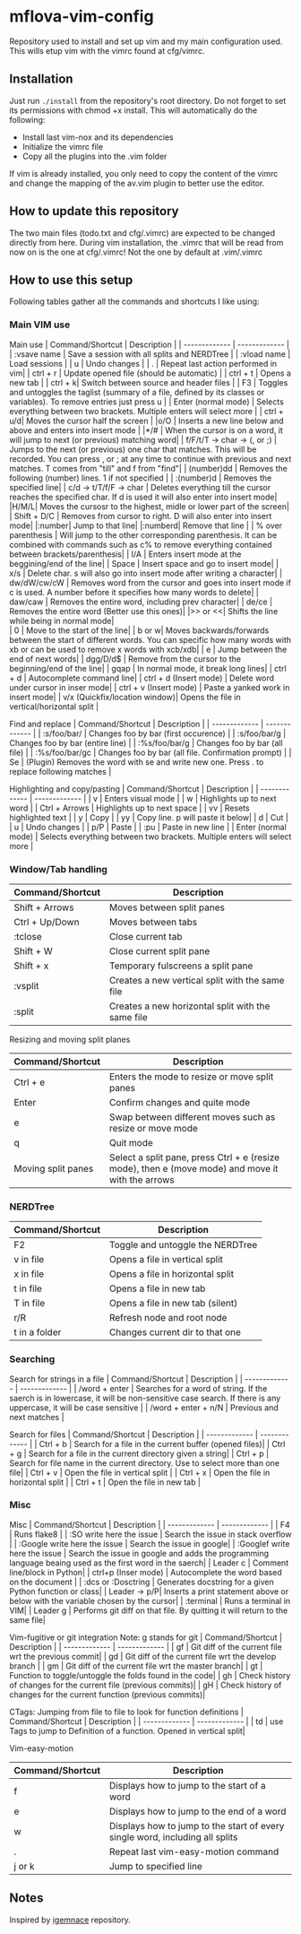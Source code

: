# mflova-vim-config

Repository used to install and set up vim and my main configuration used. This wills etup vim with the vimrc found at cfg/vimrc.

## Installation

Just run `./install` from the repository's root directory. Do not forget to set its permissions with chmod +x install. This will
automatically do the following:
- Install last vim-nox and its dependencies
- Initialize the vimrc file
- Copy all the plugins into the .vim folder

If vim is already installed, you only need to copy the content of the vimrc and change the mapping of the av.vim plugin to better use the editor.

## How to update this repository
The two main files (todo.txt and cfg/.vimrc) are expected to be changed directly from here. During vim installation, the .vimrc that will be read from now on is the one at cfg/.vimrc! Not the one by default at .vim/.vimrc

## How to use this setup
Following tables gather all the commands and shortcuts I like using:

### Main VIM use
Main use
| Command/Shortcut  | Description |
| ------------- | ------------- |
|  :vsave name | Save a session with all splits and NERDTree  |
|  :vload name | Load sessions  |
|  u | Undo changes  |
| . | Repeat last action performed in vim|
|  ctrl + r |  Update opened file (should be automatic) |
|  ctrl + t | Opens a new tab  |
|   ctrl + k| Switch between source and header files  |
|  F3 | Toggles and untoggles the taglist (summary of a file, defined by its classes or variables). To remove entries just press u  |
|   Enter (normal mode) | Selects everything between two brackets. Multiple enters will select more  |
|   ctrl + u/d| Moves the cursor half the screen  |
|o/O | Inserts a new line below and above and enters into insert mode |
|*/# | When the cursor is on a word, it will jump to next (or previous) matching word|
| f/F/t/T -> char -> (, or ;) | Jumps to the next (or previous) one char that matches. This will be recorded. You can press , or ; at any time to continue with previous and next matches. T comes from "till" and f from "find"|
| (number)dd | Removes the following (number) lines. 1 if not specified |
| :(number)d | Removes the specified line|
| c/d -> t/T/f/F -> char | Deletes everything till the cursor reaches the specified char. If d is used it will also enter into insert mode|
|H/M/L| Moves the cursosr to the highest, midle or lower part of the screen|
| Shift + D/C | Removes from cursor to right. D will also enter into insert mode|
|:number| Jump to that line|
|:numberd| Remove that line |
| % over parenthesis | Will jump to the other corresponding parenthesis. It can be combined with commands such as c% to remove everything contained between brackets/parenthesis|
| I/A | Enters insert mode at the beggining/end of the line|
| Space | Insert space and go to insert mode|
| x/s | Delete char. s will also go into insert mode after writing a character|
| dw/dW/cw/cW | Removes word from the cursor and goes into insert mode if c is used. A number before it specifies how many words to delete|
| daw/caw | Removes the entire word, including prev character|
| de/ce | Removes the entire word (Better use this ones)|
|>> or <<| Shifts the line while being in normal mode|  
| 0 | Move to the start of the line|
| b or w| Moves backwards/forwards between the start of different words. You can specific how many words with xb or can be used to remove x words with xcb/xdb|
| e | Jump between the end of next words|
| dgg/D/d$ | Remove from the cursor to the beginning/end of the line|
| gqap | In normal mode, it break long lines|
| ctrl + d | Autocomplete command line|
| ctrl + d (Insert mode) | Delete word under cursor in inser mode|
| ctrl + v (Insert mode) | Paste a yanked work in insert mode|
| v/x (Quickfix/location window)| Opens the file in vertical/horizontal split |

Find and replace
| Command/Shortcut  | Description |
| ------------- | ------------- |
| :s/foo/bar/  | Changes foo by bar (first occurence) |
| :s/foo/bar/g  | Changes foo by bar (entire line) |
| :%s/foo/bar/g  | Changes foo by bar (all file) |
| :%s/foo/bar/gc  | Changes foo by bar (all file. Confirmation prompt) |
| Se | (Plugin) Removes the word with se and write new one. Press . to replace following matches |

Highlighting and copy/pasting
| Command/Shortcut  | Description |
| ------------- | ------------- |
| v  | Enters visual mode  |
| w  | Highlights up to next word  |
| Ctrl + Arrows | Highlights up to next space  |
| vv  | Resets highlighted text  |
| y  | Copy  |
| yy | Copy line. p will paste it below|
| d  | Cut  |
|  u | Undo changes  |
| p/P  | Paste  |
| :pu  | Paste in new line  |
| Enter (normal mode)  | Selects everything between two brackets. Multiple enters will select more  |


### Window/Tab handling

| Command/Shortcut  | Description |
| ------------- | ------------- |
| Shift + Arrows  | Moves between split panes  |
| Ctrl + Up/Down  | Moves between tabs  |
| :tclose | Close current tab|
| Shift + W | Close current split pane|
| Shift + x  | Temporary fulscreens a split pane  |
| :vsplit  | Creates a new vertical split with the same file  |
| :split  | Creates a new horizontal split with the same file  |

Resizing and moving split planes

| Command/Shortcut  | Description |
| ------------- | ------------- |
| Ctrl + e  | Enters the mode to resize or move split panes  |
| Enter  | Confirm changes and quite mode  |
| e  | Swap between different moves such as resize or move mode  |
| q  | Quit mode  |
| Moving split panes  | Select a split pane, press Ctrl + e (resize mode), then e (move mode) and move it with the arrows  |


### NERDTree

| Command/Shortcut  | Description |
| ------------- | ------------- |
| F2  | Toggle and untoggle the NERDTree  |
| v in file  | Opens a file in vertical split  |
| x in file  | Opens a file in horizontal split  |
| t in file  | Opens a file in new tab  |
| T in file  | Opens a file in new tab (silent)  |
| r/R  | Refresh node and root node  |
| t in a folder  | Changes current dir to that one  |


### Searching

Search for strings in a file
| Command/Shortcut  | Description |
| ------------- | ------------- |
| /word + enter  | Searches for a word of string. If the saerch is in lowercase, it will be non-sensitive case search. If there is any uppercase, it will be case sensitive  |
| /word + enter + n/N  | Previous and next matches  |

Search for files
| Command/Shortcut  | Description |
| ------------- | ------------- |
| Ctrl + b | Search for a file in the current buffer (opened files)|
| Ctrl + g | Search for a file in the current directory given a string|
| Ctrl + p | Search for file name in the current directory. Use <Tab> to select more than one file|
| Ctrl + v | Open the file in vertical split   |
| Ctrl + x |  Open the file in horizontal split  |
| Ctrl + t |  Open the file in new tab  |

### Misc
Misc 
| Command/Shortcut  | Description |
| ------------- | ------------- |
| F4 | Runs flake8 |
| :SO write here the issue | Search the issue in stack overflow |
| :Google write here the issue | Search the issue in google|
| :Googlef write here the issue | Search the issue in google and adds the programming language beaing used as the first word in the saerch|
| Leader c | Comment line/block in Python|
| ctrl+p (Inser mode) | Autocomplete the word based on the document |
| :dcs or :Dosctring | Generates docstring for a given Python function or class|
| Leader -> p/P| Inserts a print statement above or below with the variable chosen by the cursor|
| :terminal | Runs a terminal in VIM|
| Leader g | Performs git diff on that file. By quitting it will return to the same file|

Vim-fugitive or git integration
Note: g stands for git
| Command/Shortcut  | Description |
| ------------- | ------------- |
| <Leader>gf | Git diff of the current file wrt the previous commit|
| <Leader>gd | Git diff of the current file wrt the develop branch |
| <Leader>gm | Git diff of the current file wrt the master branch|
| <Leader>gt | Function to toggle/untoggle the folds found in the code|
| <Leader>gh | Check history of changes for the current file (previous commits)|
| <Leader>gH | Check history of changes for the current function (previous commits)|

CTags: Jumping from file to file to look for function definitions
| Command/Shortcut  | Description |
| ------------- | ------------- |
| <Leader>td | use Tags to jump to Definition of a function. Opened in vertical split|

Vim-easy-motion

| Command/Shortcut  | Description |
| ------------- | ------------- |
| <Leader>f | Displays how to jump to the start of a word|
| <Leader>e | Displays how to jump to the end of a word|
| <Leader>w | Displays how to jump to the start of every single word, including all splits|
| <Leader>. | Repeat last vim-easy-motion command|
| <Leader>j or k| Jump to specified line|

## Notes           

Inspired by [igemnace][1] repository.

[1]: https://github.com/igemnace/vim-config
